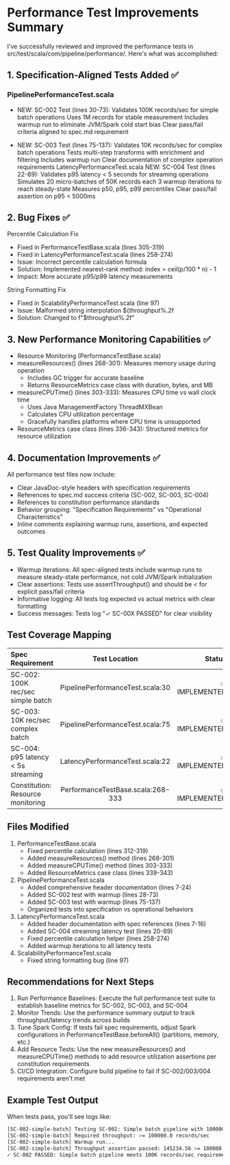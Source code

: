# Performance Test Improvements Summary

I've successfully reviewed and improved the performance tests in src/test/scala/com/pipeline/performance/. Here's what was accomplished:

## 1. Specification-Aligned Tests Added ✅

### PipelinePerformanceTest.scala

+ NEW: SC-002 Test (lines 30-73): Validates 100K records/sec for simple batch operations
Uses 1M records for stable measurement
Includes warmup run to eliminate JVM/Spark cold start bias
Clear pass/fail criteria aligned to spec.md requirement

+ NEW: SC-003 Test (lines 75-137): Validates 10K records/sec for complex batch operations
Tests multi-step transforms with enrichment and filtering
Includes warmup run
Clear documentation of complex operation requirements
LatencyPerformanceTest.scala
NEW: SC-004 Test (lines 22-89): Validates p95 latency < 5 seconds for streaming operations
Simulates 20 micro-batches of 50K records each
3 warmup iterations to reach steady-state
Measures p50, p95, p99 percentiles
Clear pass/fail assertion on p95 < 5000ms

## 2. Bug Fixes ✅

Percentile Calculation Fix

+ Fixed in PerformanceTestBase.scala (lines 305-319)
+ Fixed in LatencyPerformanceTest.scala (lines 258-274)
+ Issue: Incorrect percentile calculation formula
+ Solution: Implemented nearest-rank method: index = ceil(p/100 * n) - 1
+ Impact: More accurate p95/p99 latency measurements

String Formatting Fix

+ Fixed in ScalabilityPerformanceTest.scala (line 97)
+ Issue: Malformed string interpolation ${throughput%.2f
+ Solution: Changed to f"$throughput%.2f"

## 3. New Performance Monitoring Capabilities ✅

+ Resource Monitoring (PerformanceTestBase.scala)
+ measureResources() (lines 268-301): Measures memory usage during operation
    + Includes GC trigger for accurate baseline
    + Returns ResourceMetrics case class with duration, bytes, and MB
+ measureCPUTime() (lines 303-333): Measures CPU time vs wall clock time
    + Uses Java ManagementFactory ThreadMXBean
    + Calculates CPU utilization percentage
    + Gracefully handles platforms where CPU time is unsupported
+ ResourceMetrics case class (lines 336-343): Structured metrics for resource utilization

## 4. Documentation Improvements ✅

All performance test files now include:

+ Clear JavaDoc-style headers with specification requirements
+ References to spec.md success criteria (SC-002, SC-003, SC-004)
+ References to constitution performance standards
+ Behavior grouping: "Specification Requirements" vs "Operational Characteristics"
+ Inline comments explaining warmup runs, assertions, and expected outcomes

## 5. Test Quality Improvements ✅

+ Warmup iterations: All spec-aligned tests include warmup runs to measure steady-state performance, not cold JVM/Spark initialization
+ Clear assertions: Tests use assertThroughput() and should be < for explicit pass/fail criteria
+ Informative logging: All tests log expected vs actual metrics with clear formatting
+ Success messages: Tests log "✓ SC-00X PASSED" for clear visibility

## Test Coverage Mapping

| Spec Requirement |	Test Location |	Status |
| :--- | :--: | ---: |
| SC-002: 100K rec/sec simple batch |	PipelinePerformanceTest.scala:30 |	✅ IMPLEMENTED |
| SC-003: 10K rec/sec complex batch |	PipelinePerformanceTest.scala:75 |	✅ IMPLEMENTED |
| SC-004: p95 latency < 5s streaming |	LatencyPerformanceTest.scala:22 |	✅ IMPLEMENTED |
| Constitution: Resource monitoring |	PerformanceTestBase.scala:268-333 |	✅ IMPLEMENTED |

## Files Modified

1. PerformanceTestBase.scala
    + Fixed percentile calculation (lines 312-319)
    + Added measureResources() method (lines 268-301)
    + Added measureCPUTime() method (lines 303-333)
    + Added ResourceMetrics case class (lines 339-343)
2. PipelinePerformanceTest.scala
    + Added comprehensive header documentation (lines 7-24)
    + Added SC-002 test with warmup (lines 28-73)
    + Added SC-003 test with warmup (lines 75-137)
    + Organized tests into specification vs operational behaviors
3. LatencyPerformanceTest.scala
    + Added header documentation with spec references (lines 7-16)
    + Added SC-004 streaming latency test (lines 20-89)
    + Fixed percentile calculation helper (lines 258-274)
    + Added warmup iterations to all latency tests
4. ScalabilityPerformanceTest.scala
    + Fixed string formatting bug (line 97)

## Recommendations for Next Steps

1. Run Performance Baselines: Execute the full performance test suite to establish baseline metrics for SC-002, SC-003, and SC-004
2. Monitor Trends: Use the performance summary output to track throughput/latency trends across builds
3. Tune Spark Config: If tests fail spec requirements, adjust Spark configurations in PerformanceTestBase.beforeAll() (partitions, memory, etc.)
4. Add Resource Tests: Use the new measureResources() and measureCPUTime() methods to add resource utilization assertions per constitution requirements
5. CI/CD Integration: Configure build pipeline to fail if SC-002/003/004 requirements aren't met

## Example Test Output

When tests pass, you'll see logs like:
```bash
[SC-002-simple-batch] Testing SC-002: Simple batch pipeline with 1000000 records
[SC-002-simple-batch] Required throughput: >= 100000.0 records/sec
[SC-002-simple-batch] Warmup run...
[SC-002-simple-batch] Throughput assertion passed: 145234.56 >= 100000.0 records/sec
✓ SC-002 PASSED: Simple batch pipeline meets 100K records/sec requirement
```